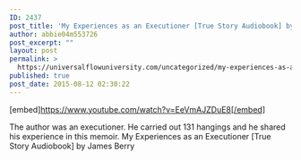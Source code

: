 ```yaml
---
ID: 2437
post_title: 'My Experiences as an Executioner [True Story Audiobook] by James Berry'
author: abbie04m553726
post_excerpt: ""
layout: post
permalink: >
  https://universalflowuniversity.com/uncategorized/my-experiences-as-an-executioner-true-story-audiobook-by-james-berry/
published: true
post_date: 2015-08-12 02:30:22
---
```

[embed]https://www.youtube.com/watch?v=EeVmAJZDuE8[/embed]<br>
<p>The author was an executioner. He carried out 131 hangings and he shared his experience in this memoir.
My Experiences as an Executioner [True Story Audiobook] by James Berry</p>